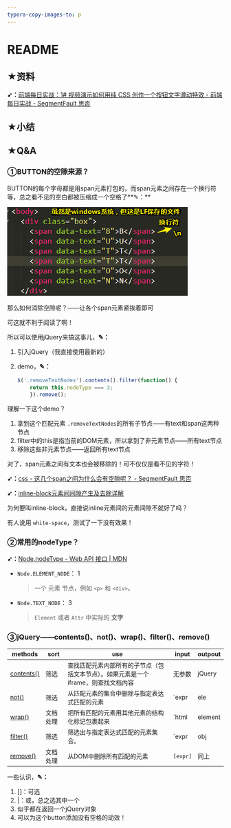```yaml
---
typora-copy-images-to: p
---
```


# README

## ★资料

**➹：**[前端每日实战：1# 视频演示如何用纯 CSS 创作一个按钮文字滑动特效 - 前端每日实战 - SegmentFault 思否](https://segmentfault.com/a/1190000014534572)

## ★小结

## ★Q&A

### ①BUTTON的空隙来源？

BUTTON的每个字母都是用span元素打包的，而span元素之间存在一个换行符等，总之看不见的空白都被压缩成一个空格了**✎：**

![1535993687445](p/1535993687445.png)

那么如何消除空隙呢？——让各个span元素紧挨着即可

可这就不利于阅读了啊！

所以可以使用jQuery来搞这事儿，**✎：**

1. 引入jQuery（我直接使用最新的）

2. demo，**✎：**

   ```js
   $('.removeTextNodes').contents().filter(function() {
       return this.nodeType === 3;
       }).remove();
   ```

理解一下这个demo？

1. 拿到这个匹配元素 `.removeTextNodes`的所有子节点——有text和span这两种节点
2. filter中的this是指当前的DOM元素，所以拿到了非元素节点——所有text节点
3. 移除这些非元素节点——返回所有text节点

对了，span元素之间有文本也会被移除的！可不仅仅是看不见的字符！

**➹：**[css - 这几个span之间为什么会有空隙呢？ - SegmentFault 思否](https://segmentfault.com/q/1010000010082045)

**➹：**[inline-block元素间间隙产生及去除详解](http://demo.doyoe.com/css/inline-block-space/)

为何要叫inline-block，直接说inline元素间的元素间隙不就好了吗？

有人说用 `white-space`，测试了一下没有效果！

###  ②常用的nodeType？

**➹：**[Node.nodeType - Web API 接口 | MDN](https://developer.mozilla.org/zh-CN/docs/Web/API/Node/nodeType)

- `Node.ELEMENT_NODE`： 1

  > 一个 元素 节点，例如 `<p>` 和 `<div>`。

- `Node.TEXT_NODE`： 3

  > `Element` 或者 `Attr` 中实际的  **文字**

### ③jQuery——contents()、not()、wrap()、filter()、remove()

| methods                                                 | sort     | use                                                          | input             | outpout |
| ------------------------------------------------------- | -------- | ------------------------------------------------------------ | ----------------- | ------- |
| [contents()](http://jquery.cuishifeng.cn/contents.html) | 筛选     | 查找匹配元素内部所有的子节点（包括文本节点）。如果元素是一个iframe，则查找文档内容 | 无参数            | jQuery  |
| [not()](http://jquery.cuishifeng.cn/not.html)           | 筛选     | 从匹配元素的集合中删除与指定表达式匹配的元素                 | `expr|ele|fn`     | 同上    |
| [wrap()](http://jquery.cuishifeng.cn/wrap.html)         | 文档处理 | 把所有匹配的元素用其他元素的结构化标记包裹起来               | `html|element|fn` | 同上    |
| [filter()](http://jquery.cuishifeng.cn/filter.html)     | 筛选     | 筛选出与指定表达式匹配的元素集合。                           | `expr|obj|ele|fn` | 同上    |
| [remove()](http://jquery.cuishifeng.cn/remove.html)     | 文档处理 | 从DOM中删除所有匹配的元素                                    | `[expr]`          | 同上    |

一些认识，**✎：**

1. []：可选
2. |：或，总之选其中一个
3. 似乎都在返回一个jQuery对象
4. 可以为这个button添加没有空格的动效！


